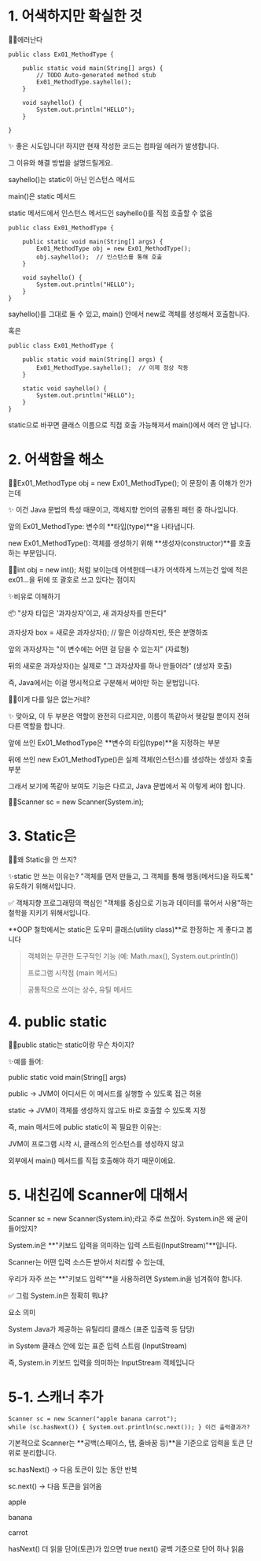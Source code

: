 # 1. 어색하지만 확실한 것

🤷‍♀️에러난다
```
public class Ex01_MethodType {

	public static void main(String[] args) {
		// TODO Auto-generated method stub
		Ex01_MethodType.sayhello();
	}

	void sayhello() {
		System.out.println("HELLO");
	}
	
}
```

✨
좋은 시도입니다! 하지만 현재 작성한 코드는 컴파일 에러가 발생합니다.

그 이유와 해결 방법을 설명드릴게요.

sayhello()는 static이 아닌 인스턴스 메서드

main()은 static 메서드

static 메서드에서 인스턴스 메서드인 sayhello()를 직접 호출할 수 없음

```
public class Ex01_MethodType {

    public static void main(String[] args) {
        Ex01_MethodType obj = new Ex01_MethodType();
        obj.sayhello();  // 인스턴스를 통해 호출
    }

    void sayhello() {
        System.out.println("HELLO");
    }
}
```

sayhello()를 그대로 둘 수 있고, main() 안에서 new로 객체를 생성해서 호출합니다.

혹은

```
public class Ex01_MethodType {

    public static void main(String[] args) {
        Ex01_MethodType.sayhello();  // 이제 정상 작동
    }

    static void sayhello() {
        System.out.println("HELLO");
    }
}
```
static으로 바꾸면 클래스 이름으로 직접 호출 가능해져서 main()에서 에러 안 납니다.


# 2. 어색함을 해소

🤷‍♀️Ex01_MethodType obj = new Ex01_MethodType(); 이 문장이 좀 이해가 안가는데

✨
이건 Java 문법의 특성 때문이고, 객체지향 언어의 공통된 패턴 중 하나입니다.

앞의 Ex01_MethodType: 변수의 **타입(type)**을 나타냅니다.

new Ex01_MethodType(): 객체를 생성하기 위해 **생성자(constructor)**를 호출하는 부분입니다.

🤷‍♀️int obj = new int(); 처럼 보이는데 어색한데ㅡ내가 어색하게 느끼는건 앞에 적은 ex01...을 뒤에 또 괄호로 쓰고 있다는 점이지

✨비유로 이해하기

📦 "상자 타입은 '과자상자'이고, 새 과자상자를 만든다"

과자상자 box = 새로운 과자상자();  // 말은 이상하지만, 뜻은 분명하죠

앞의 과자상자는 "이 변수에는 어떤 걸 담을 수 있는지" (자료형)

뒤의 새로운 과자상자()는 실제로 "그 과자상자를 하나 만들어라" (생성자 호출)

즉, Java에서는 이걸 명시적으로 구분해서 써야만 하는 문법입니다.

🤷‍♀️이게 다를 일은 없는거네?

✨
맞아요, 이 두 부분은 역할이 완전히 다르지만, 이름이 똑같아서 헷갈릴 뿐이지 전혀 다른 역할을 합니다.

앞에 쓰인 Ex01_MethodType은 **변수의 타입(type)**을 지정하는 부분

뒤에 쓰인 new Ex01_MethodType()은 실제 객체(인스턴스)를 생성하는 생성자 호출 부분

그래서 보기에 똑같아 보여도 기능은 다르고, Java 문법에서 꼭 이렇게 써야 합니다.

🤷‍♀️Scanner sc = new Scanner(System.in);

# 3. Static은

🤷‍♀️왜 Static을 안 쓰지?

✨static 안 쓰는 이유는?
"객체를 먼저 만들고, 그 객체를 통해 행동(메서드)을 하도록"
유도하기 위해서입니다.

✅ 객체지향 프로그래밍의 핵심인
"객체를 중심으로 기능과 데이터를 묶어서 사용"하는 철학을 지키기 위해서입니다.

**OOP 철학에서는 static은 도우미 클래스(utility class)**로 한정하는 게 좋다고 봅니다
>객체와는 무관한 도구적인 기능 (예: Math.max(), System.out.println())
>
>프로그램 시작점 (main 메서드)
>
>공통적으로 쓰이는 상수, 유틸 메서드

# 4. public static

🤷‍♀️public static는 static이랑 무슨 차이지?

✨예를 들어:

public static void main(String[] args)

public → JVM이 어디서든 이 메서드를 실행할 수 있도록 접근 허용

static → JVM이 객체를 생성하지 않고도 바로 호출할 수 있도록 지정

즉, main 메서드에 public static이 꼭 필요한 이유는:

JVM이 프로그램 시작 시, 클래스의 인스턴스를 생성하지 않고

외부에서 main() 메서드를 직접 호출해야 하기 때문이에요.

# 5. 내친김에 Scanner에 대해서

Scanner sc = new Scanner(System.in);라고 주로 쓰잖아. System.in은 왜 굳이 들어있지?

System.in은 **"키보드 입력을 의미하는 입력 스트림(InputStream)"**입니다.

Scanner는 어떤 입력 소스든 받아서 처리할 수 있는데,

우리가 자주 쓰는 **"키보드 입력"**을 사용하려면 System.in을 넘겨줘야 합니다.

✅ 그럼 System.in은 정확히 뭐냐?

요소	의미

System	Java가 제공하는 유틸리티 클래스 (표준 입출력 등 담당)

in	System 클래스 안에 있는 표준 입력 스트림 (InputStream)

즉, System.in	키보드 입력을 의미하는 InputStream 객체입니다

# 5-1. 스캐너 추가

```
Scanner sc = new Scanner("apple banana carrot"); 
while (sc.hasNext()) { System.out.println(sc.next()); } 이건 출력결과가?
```

기본적으로 Scanner는 **공백(스페이스, 탭, 줄바꿈 등)**을 기준으로 입력을 토큰 단위로 분리합니다.

sc.hasNext() → 다음 토큰이 있는 동안 반복

sc.next() → 다음 토큰을 읽어옴

apple

banana

carrot

hasNext()	더 읽을 단어(토큰)가 있으면 true
next()	공백 기준으로 단어 하나 읽음
